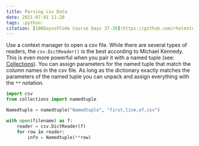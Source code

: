 ```yaml
---
title: Parsing csv Data
date: 2021-07-01 11:20
tags: :python:
citation: [100DaysofCode Course Days 37-39](https://github.com/rhelmstedter/100daysofcode-with-python-course/tree/master/days/37-39-csv-data-analysis)
---
```


Use a context manager to open a csv file. While there are several types of readers, the `csv.DictReader()` is the best according to Michael Kennedy. This is even more powerful when you pair it with a named tuple (see: [Collections](202105301319.md)). You can assign parameters for the named tuple that match the column names in the csv file. As long as the dictionary exactly matches the parameters of the named tuple you can unpack and assign everything with the `**` notation.

```python
import csv
from collections import namedtuple

Namedtuple = namedtuple("Namedtuple", "first,line,of,csv")

with open(filename) as f:
	reader = csv.DictReader(f)
	for row in reader:
		info = Namedtuple(**row)
```
